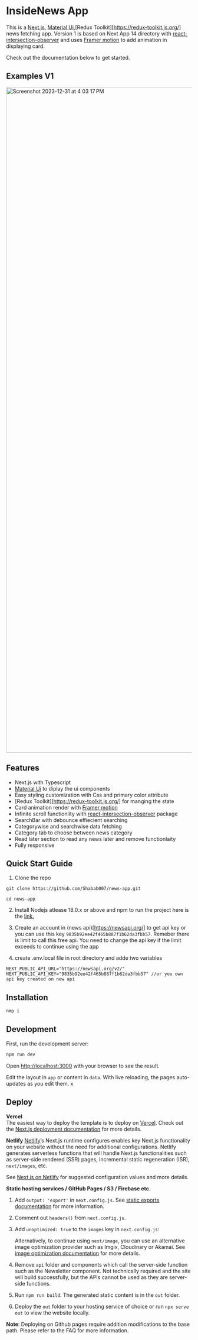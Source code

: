 # InsideNews App

This is a [Next.js](https://nextjs.org/), [Material Ui](https://mui.com/material-ui/),[Redux Toolkit][https://redux-toolkit.js.org/] news fetching app. Version 1 is based on Next App 14 directory with [react-intersection-observer](https://react-intersection-observer.vercel.app/?path=/docs/intro--docs) and uses [Framer motion](https://www.framer.com/motion/) to add animation in displaying card.

Check out the documentation below to get started.

## Examples V1

<img width="1800" alt="Screenshot 2023-12-31 at 4 03 17 PM" src="https://github.com/Shabab007/news-app/assets/90137571/e4f65066-b838-44d1-b93f-786e376273ab">

## Features

- Next.js with Typescript
- [Material Ui](https://mui.com/material-ui/) to diplay the ui components
- Easy styling customization with Css and primary color attribute
- [Redux Toolkit][https://redux-toolkit.js.org/] for manging the state
- Card animation render with [Framer motion](https://www.framer.com/motion/)
- Infinite scroll functionlity with [react-intersection-observer](https://react-intersection-observer.vercel.app/?path=/docs/intro--docs) package
- SearchBar with debounce effiecient searching
- Categorywise and searchwise data fetching
- Category tab to choose between news category
- Read later section to read any news later and remove functionlaity
- Fully responsive

## Quick Start Guide

1. Clone the repo

```
git clone https://github.com/Shabab007/news-app.git

cd news-app
```

2. Install Nodejs atlease 18.0.x or above and npm to run the project here is the [link.](https://nodejs.org/en)

3. Create an account in (news api)[https://newsapi.org/] to get api key or you can use this key `9835b92ee42f465b887f1b62da3fbb57`. Remeber there is limit to call this free api. You need to change the api key if the limit exceeds to continue using the app
4. create .env.local file in root directory and adde two variables

```
NEXT_PUBLIC_API_URL="https://newsapi.org/v2/"
NEXT_PUBLIC_API_KEY="9835b92ee42f465b887f1b62da3fbb57" //or you own api key created on new api
```

## Installation

```bash
nmp i
```

## Development

First, run the development server:

```bash
npm run dev
```

Open [http://localhost:3000](http://localhost:3000) with your browser to see the result.

Edit the layout in `app` or content in `data`. With live reloading, the pages auto-updates as you edit them.
x

## Deploy

**Vercel**  
The easiest way to deploy the template is to deploy on [Vercel](https://vercel.com). Check out the [Next.js deployment documentation](https://nextjs.org/docs/app/building-your-application/deploying) for more details.

**Netlify**
[Netlify](https://www.netlify.com/)’s Next.js runtime configures enables key Next.js functionality on your website without the need for additional configurations. Netlify generates serverless functions that will handle Next.js functionalities such as server-side rendered (SSR) pages, incremental static regeneration (ISR), `next/images`, etc.

See [Next.js on Netlify](https://docs.netlify.com/integrations/frameworks/next-js/overview/#next-js-runtime) for suggested configuration values and more details.

**Static hosting services / GitHub Pages / S3 / Firebase etc.**

1. Add `output: 'export'` in `next.config.js`. See [static exports documentation](https://nextjs.org/docs/app/building-your-application/deploying/static-exports#configuration) for more information.
2. Comment out `headers()` from `next.config.js`.
3. Add `unoptimized: true` to the `images` key in `next.config.js`:

   Alternatively, to continue using `next/image`, you can use an alternative image optimization provider such as Imgix, Cloudinary or Akamai. See [image optimization documentation](https://nextjs.org/docs/app/building-your-application/deploying/static-exports#image-optimization) for more details.

4. Remove `api` folder and components which call the server-side function such as the Newsletter component. Not technically required and the site will build successfully, but the APIs cannot be used as they are server-side functions.
5. Run `npm run build`. The generated static content is in the `out` folder.
6. Deploy the `out` folder to your hosting service of choice or run `npx serve out` to view the website locally.

**Note**: Deploying on Github pages require addition modifications to the base path. Please refer to the FAQ for more information.
